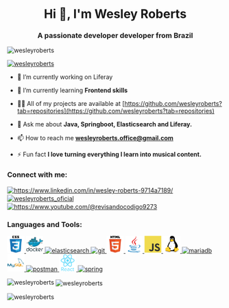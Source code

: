 <h1 align="center">Hi 👋, I'm Wesley Roberts</h1>
<h3 align="center">A passionate developer developer from Brazil</h3>

<p align="left"> <img src="https://komarev.com/ghpvc/?username=wesleyroberts&label=Profile%20views&color=0e75b6&style=flat" alt="wesleyroberts" /> </p>

<p align="left"> <a href="https://github.com/ryo-ma/github-profile-trophy"><img src="https://github-profile-trophy.vercel.app/?username=wesleyroberts" alt="wesleyroberts" /></a> </p>

- 🔭 I’m currently working on Liferay

- 🌱 I’m currently learning **Frontend skills**

- 👨‍💻 All of my projects are available at [https://github.com/wesleyroberts?tab=repositories](https://github.com/wesleyroberts?tab=repositories)

- 💬 Ask me about **Java, Springboot, Elasticsearch and Liferay.**

- 📫 How to reach me **wesleyroberts.office@gmail.com**

- ⚡ Fun fact **I love turning everything I learn into musical content.**

<h3 align="left">Connect with me:</h3>
<p align="left">
<a href="https://linkedin.com/in/https://www.linkedin.com/in/wesley-roberts-9714a7189/" target="blank"><img align="center" src="https://raw.githubusercontent.com/rahuldkjain/github-profile-readme-generator/master/src/images/icons/Social/linked-in-alt.svg" alt="https://www.linkedin.com/in/wesley-roberts-9714a7189/" height="30" width="40" /></a>
<a href="https://instagram.com/wesleyroberts_oficial" target="blank"><img align="center" src="https://raw.githubusercontent.com/rahuldkjain/github-profile-readme-generator/master/src/images/icons/Social/instagram.svg" alt="wesleyroberts_oficial" height="30" width="40" /></a>
<a href="https://www.youtube.com/c/https://www.youtube.com/@revisandocodigo9273" target="blank"><img align="center" src="https://raw.githubusercontent.com/rahuldkjain/github-profile-readme-generator/master/src/images/icons/Social/youtube.svg" alt="https://www.youtube.com/@revisandocodigo9273" height="30" width="40" /></a>
</p>

<h3 align="left">Languages and Tools:</h3>
<p align="left"> <a href="https://www.w3schools.com/css/" target="_blank" rel="noreferrer"> <img src="https://raw.githubusercontent.com/devicons/devicon/master/icons/css3/css3-original-wordmark.svg" alt="css3" width="40" height="40"/> </a> <a href="https://www.docker.com/" target="_blank" rel="noreferrer"> <img src="https://raw.githubusercontent.com/devicons/devicon/master/icons/docker/docker-original-wordmark.svg" alt="docker" width="40" height="40"/> </a> <a href="https://www.elastic.co" target="_blank" rel="noreferrer"> <img src="https://www.vectorlogo.zone/logos/elastic/elastic-icon.svg" alt="elasticsearch" width="40" height="40"/> </a> <a href="https://git-scm.com/" target="_blank" rel="noreferrer"> <img src="https://www.vectorlogo.zone/logos/git-scm/git-scm-icon.svg" alt="git" width="40" height="40"/> </a> <a href="https://www.w3.org/html/" target="_blank" rel="noreferrer"> <img src="https://raw.githubusercontent.com/devicons/devicon/master/icons/html5/html5-original-wordmark.svg" alt="html5" width="40" height="40"/> </a> <a href="https://www.java.com" target="_blank" rel="noreferrer"> <img src="https://raw.githubusercontent.com/devicons/devicon/master/icons/java/java-original.svg" alt="java" width="40" height="40"/> </a> <a href="https://developer.mozilla.org/en-US/docs/Web/JavaScript" target="_blank" rel="noreferrer"> <img src="https://raw.githubusercontent.com/devicons/devicon/master/icons/javascript/javascript-original.svg" alt="javascript" width="40" height="40"/> </a> <a href="https://www.linux.org/" target="_blank" rel="noreferrer"> <img src="https://raw.githubusercontent.com/devicons/devicon/master/icons/linux/linux-original.svg" alt="linux" width="40" height="40"/> </a> <a href="https://mariadb.org/" target="_blank" rel="noreferrer"> <img src="https://www.vectorlogo.zone/logos/mariadb/mariadb-icon.svg" alt="mariadb" width="40" height="40"/> </a> <a href="https://www.mysql.com/" target="_blank" rel="noreferrer"> <img src="https://raw.githubusercontent.com/devicons/devicon/master/icons/mysql/mysql-original-wordmark.svg" alt="mysql" width="40" height="40"/> </a> <a href="https://postman.com" target="_blank" rel="noreferrer"> <img src="https://www.vectorlogo.zone/logos/getpostman/getpostman-icon.svg" alt="postman" width="40" height="40"/> </a> <a href="https://reactjs.org/" target="_blank" rel="noreferrer"> <img src="https://raw.githubusercontent.com/devicons/devicon/master/icons/react/react-original-wordmark.svg" alt="react" width="40" height="40"/> </a> <a href="https://spring.io/" target="_blank" rel="noreferrer"> <img src="https://www.vectorlogo.zone/logos/springio/springio-icon.svg" alt="spring" width="40" height="40"/> </a> </p>

<p><img align="left" src="https://github-readme-stats.vercel.app/api/top-langs?username=wesleyroberts&show_icons=true&locale=en&layout=compact" alt="wesleyroberts" /></p>

<p>&nbsp;<img align="center" src="https://github-readme-stats.vercel.app/api?username=wesleyroberts&show_icons=true&locale=en" alt="wesleyroberts" /></p>

<p><img align="center" src="https://github-readme-streak-stats.herokuapp.com/?user=wesleyroberts&" alt="wesleyroberts" /></p>
